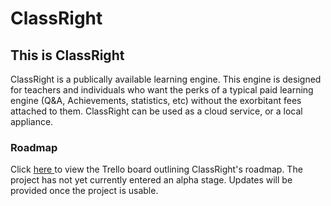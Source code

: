 # ClassRight
<h2> This is ClassRight </h2>
<p> ClassRight is a publically available learning engine. This engine is designed for teachers and individuals who want the perks of a typical paid learning engine (Q&A, Achievements, statistics, etc) without the exorbitant fees attached to them. ClassRight can be used as a cloud service, or a local appliance. </p>

<h3> Roadmap </h3>
<p> Click <a href="https://trello.com/b/mWfd5Gxr/classright"> here </a> to view the Trello board outlining ClassRight's roadmap. The project has not yet currently entered an alpha stage. Updates will be provided once the project is usable. </p>
